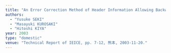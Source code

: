 ```yaml
---
title: "An Error Correction Method of Header Information Allowing Backward Compatibility with Standard MPEG Video"
authors:
  - "Yusuke SEKI"
  - "Masayuki KUROSAKI"
  - "Hitoshi KIYA"
year: 2003
type: "domestic"
venue: "Technical Report of IEICE, pp. 7-12, 熊本, 2003-11-20."
---
```

